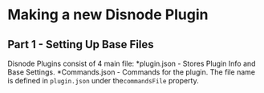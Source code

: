 # Making a new Disnode Plugin
## Part 1 - Setting Up Base Files
Disnode Plugins consist of 4 main file:
*plugin.json - Stores Plugin Info and Base Settings.
*Commands.json - Commands for the plugin. The file name is defined in `plugin.json` under the`commandsFile` property.
